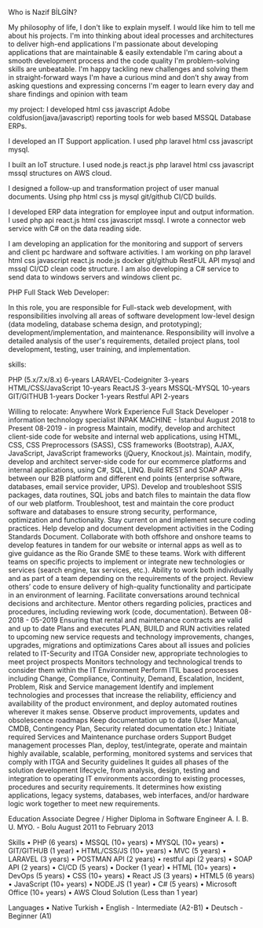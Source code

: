 Who is Nazif BİLGİN? 

My philosophy of life, I don't like to explain myself. I would like him to tell me about his projects. 
I'm into thinking about ideal processes and architectures to deliver high-end applications 
I'm passionate about developing applications that are maintainable & easily extendable 
I'm caring about a smooth development process and the code quality 
I'm problem-solving skills are unbeatable. 
I'm happy tackling new challenges and solving them in straight-forward ways 
I'm have a curious mind and don’t shy away from asking questions and expressing concerns 
I'm eager to learn every day and share findings and opinion with team 


my project: 
I developed html css javascript Adobe coldfusion(java/javascript) reporting tools for web based MSSQL
Database ERPs. 

I developed an IT Support application. I used php laravel html css javascript mysql. 

I built an IoT structure. I used node.js react.js php laravel html css javascript mssql structures on AWS
cloud. 

I designed a follow-up and transformation project of user manual documents. Using php html css js
mysql git/github CI/CD builds. 

I developed ERP data integration for employee input and output information. I used php api react.js
html css javascript mssql. I wrote a connector web service with C# on the data reading side. 

I am developing an application for the monitoring and support of servers and client pc hardware and
software activities. I am working on php laravel html css javascript react.js node.js docker git/github
RestFUL API mysql and mssql CI/CD clean code structure. I am also developing a C# service to send
data to windows servers and windows client pc. 

PHP Full Stack Web Developer: 

In this role, you are responsible for Full-stack web development, with responsibilities involving all
areas of software development low-level design (data modeling, database schema design, and
prototyping); development/implementation, and maintenance. Responsibility will involve a detailed
analysis of the user's requirements, detailed project plans, tool development, testing, user training,
and implementation. 

skills: 

PHP (5.x/7.x/8.x) 6-years 
LARAVEL-Codeigniter 3-years 
HTML/CSS/JavaScript 10-years 
ReactJS 3-years 
MSSQL-MYSQL 10-years 
GIT/GITHUB 1-years 
Docker 1-years 
Restful API 2-years 

Willing to relocate: Anywhere
Work Experience
Full Stack Developer - information technology specialist
INPAK MACHINE - İstanbul
August 2018 to Present
08-2019 - in progress
Maintain, modify, develop and architect client-side code for website and internal web applications,
using HTML, CSS, CSS Preprocessors (SASS), CSS frameworks (Bootstrap), AJAX, JavaScript, JavaScript
frameworks (jQuery, Knockout.js).
Maintain, modify, develop and architect server-side code for our ecommerce platforms and internal
applications, using C#, SQL, LINQ.
Build REST and SOAP APIs between our B2B platform and different end points (enterprise software,
databases, email service provider, UPS).
Develop and troubleshoot SSIS packages, data routines, SQL jobs and batch files to maintain the data
flow of our web platform.
Troubleshoot, test and maintain the core product software and databases to ensure strong security,
performance, optimization and functionality.
Stay current on and implement secure coding practices.
Help develop and document development activities in the Coding Standards Document.
Collaborate with both offshore and onshore teams to develop features in tandem for our website or
internal apps as well as to give guidance as the Rio Grande SME to these teams.
Work with different teams on specific projects to implement or integrate new technologies or services
(search engine, tax services, etc.).
Ability to work both individually and as part of a team depending on the requirements of the project.
Review others’ code to ensure delivery of high-quality functionality and participate in an environment
of learning.
Facilitate conversations around technical decisions and architecture.
Mentor others regarding policies, practices and procedures, including reviewing work (code,
documentation).
Between 08-2018 - 05-2019
Ensuring that rental and maintenance contracts are valid and up to date
Plans and executes PLAN, BUILD and RUN activities related to upcoming new service requests and
technology improvements, changes, upgrades, migrations and optimizations
Cares about all issues and policies related to IT-Security and ITGA
Consider new, appropriate technologies to meet project prospects
Monitors technology and technological trends to consider them within the IT Environment
Perform ITIL based processes including Change, Compliance, Continuity, Demand, Escalation, Incident,
Problem, Risk and Service management
Identify and implement technologies and processes that increase the reliability, efficiency and availability
of the product environment, and deploy automated routines wherever it makes sense.
Observe product improvements, updates and obsolescence roadmaps
Keep documentation up to date (User Manual, CMDB, Contingency Plan, Security related documentation
etc.)
Initiate required Services and Maintenance purchase orders
Support Budget management processes
Plan, deploy, test/integrate, operate and maintain highly available, scalable, performing, monitored
systems and services that comply with ITGA and Security guidelines
It guides all phases of the solution development lifecycle, from analysis, design, testing and integration
to operating IT environments according to existing processes, procedures and security requirements.
It determines how existing applications, legacy systems, databases, web interfaces, and/or hardware
logic work together to meet new requirements.

Education
Associate Degree / Higher Diploma in Software Engineer
A. I. B. U. MYO. - Bolu
August 2011 to February 2013

Skills
• PHP (6 years)
• MSSQL (10+ years)
• MYSQL (10+ years)
• GIT/GITHUB (1 year)
• HTML/CSS/JS (10+ years)
• MVC (5 years)
• LARAVEL (3 years)
• POSTMAN API (2 years)
• restful api (2 years)
• SOAP API (2 years)
• CI/CD (5 years)
• Docker (1 year)
• HTML (10+ years)
• DevOps (5 years)
• CSS (10+ years)
• React JS (3 years)
• HTML5 (6 years)
• JavaScript (10+ years)
• NODE.JS (1 year)
• C# (5 years)
• Microsoft Office (10+ years)
• AWS Cloud Solution (Less than 1 year)

Languages
• Native Turkish 
• English - Intermediate (A2-B1) 
• Deutsch - Beginner (A1)
